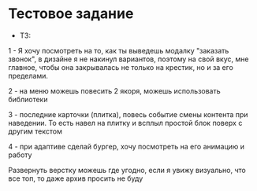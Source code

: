 # Тестовое задание


* ТЗ:

1 - Я хочу посмотреть на то, как ты выведешь модалку "заказать звонок", в дизайне я не накинул вариантов, поэтому на свой вкус, мне главное, чтобы она закрывалась не только на крестик, но и за его пределами.

2 - на меню можешь повесить 2 якоря, можешь использовать библиотеки 

3 - последние карточки (плитка), повесь событие смены контента при наведении. То есть навел на плитку и всплыл простой блок поверх с другим текстом 

4 - при адаптиве сделай бургер, хочу посмотреть на его анимацию и работу

Развернуть верстку можешь где угодно, если я увижу визуально, что все топ, то даже архив просить не буду

